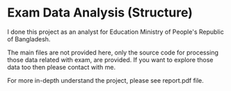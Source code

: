 # Exam Data Analysis (Structure)

I done this project as an analyst for Education Ministry of People's Republic of Bangladesh.

The main files are not provided here, only the source code for processing those data related with exam, are provided. If you want to explore those data too then please contact with me.

For more in-depth understand the project, please see report.pdf file.
